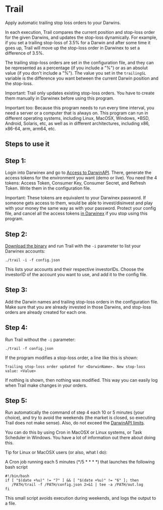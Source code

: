 # Trail
Apply automatic trailing stop loss orders to your Darwins.

In each execution, Trail compares the current position and stop-loss order for the given Darwins, and updates the stop-loss dynamically. For example, if you set a trailing stop-loss of 3.5% for a Darwin and after some time it goes up, Trail will move up the stop-loss order in Darwinex to set a difference of 3.5%.

The trailing stop-loss orders are set in the configuration file, and they can be represented as a percentage (if you include a "%") or as an absolut value (if you don't include a "%"). The value you set in the `trailingSL` variable is the difference you want between the current Darwin position and the stop-loss.

Important: Trail only updates existing stop-loss orders. You have to create them manually in Darwinex before using this program.

Important too: Because this program needs to run every time interval, you need a server or a computer that is always on. This program can run in different operating systems, including Linux, MacOSX, Windows, *BSD, Android, Solaris, etc, as well as in different architectures, including x86, x86-64, arm, arm64, etc.

## Steps to use it

## Step 1:

Login into Darwinex and go to [Access to DarwinAPI](https://www.darwinex.com/data/darwin-api). There, generate the access tokens for the environment you want (demo or live). You need the 4 tokens: Access Token, Consumer Key, Consumer Secret, and Refresh Token. Write them in the configuration file.

Important: These tokens are equivalent to your Darwinex password. If someone gets access to them, would be able to invest/disinvest and play with your money the same way as with your password. Protect your config file, and cancel all the access tokens [in Darwinex](https://www.darwinex.com/data/darwin-api) if you stop using this program.

## Step 2:

[Download the binary](https://github.com/0-wHiTeHand-0/DX-trailingSL/releases) and run Trail with the `-i` parameter to list your Darwinex accounts:
```
./trail -i -f config.json
```
This lists your accounts and their respective investorIDs. Choose the investorID of the account you want to use, and add it to the config file.

## Step 3:

Add the Darwin names and trailing stop-loss orders in the configuration file. Make sure that you are already invested in those Darwins, and stop-loss orders are already created for each one.

## Step 4:

Run Trail without the `-i` parameter:
```
./trail -f config.json
```
If the program modifies a stop-loss order, a line like this is shown:
```
Trailing stop-loss order updated for <DarwinName>. New stop-loss value: <Value>
```
If nothing is shown, then nothing was modified. This way you can easily log when Trail make changes in your orders.

## Step 5:

Run automatically the command of step 4 each 10 or 5 minutes (your choice), and try to avoid the weekends (the market is closed, so executing Trail does not make sense). Also, do not exceed the [DarwinAPI limits](https://help.darwinex.com/api-walkthrough#throttling).

You can do this by using Cron in MacOSX or Linux systems, or Task Scheduler in Windows. You have a lot of information out there about doing this.

Tip for Linux or MacOSX users (or also, what I do):

A Cron job running each 5 minutes (*/5 * * * *) that launches the following bash script
```
#!/bin/bash
if [ "$(date +%u)" != "7" ] && [ "$(date +%u)" != "6" ]; then
   /PATH/trail -f /PATH/config.json 2>&1 | tee -a /PATH/out.log
fi
```
This small script avoids execution during weekends, and logs the output to a file.

